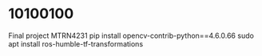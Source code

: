# 10100100
Final project MTRN4231
pip install opencv-contrib-python==4.6.0.66
sudo apt install ros-humble-tf-transformations


